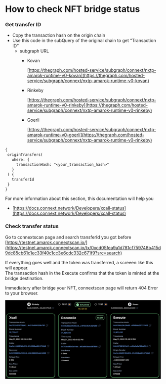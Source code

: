 # How to check NFT bridge status

### Get transfer ID

* Copy the transaction hash on the origin chain
* Use this code in the subQuery of the original chain to get “Transaction ID”
  * subgraph URL
    *   Kovan

        &#x20;[https://thegraph.com/hosted-service/subgraph/connext/nxtp-amarok-runtime-v0-kovan](https://thegraph.com/hosted-service/subgraph/connext/nxtp-amarok-runtime-v0-kovan)
    *   Rinkeby

        &#x20;[https://thegraph.com/hosted-service/subgraph/connext/nxtp-amarok-runtime-v0-rinkeby](https://thegraph.com/hosted-service/subgraph/connext/nxtp-amarok-runtime-v0-rinkeby)
    *   Goerli

        [https://thegraph.com/hosted-service/subgraph/connext/nxtp-amarok-runtime-v0-goerli](https://thegraph.com/hosted-service/subgraph/connext/nxtp-amarok-runtime-v0-rinkeby)

```
{
 originTransfers(
   where: {
     transactionHash: "<your_transaction_hash>"
   }
 ) {
   transferId
 }
}
```

For more information about this section, this documentation will help you

* [https://docs.connext.network/Developers/xcall-status](https://docs.connext.network/Developers/xcall-status)



### Check transfer status

Go to connextscan page and search transferId you got before\
[https://testnet.amarok.connextscan.io/](https://testnet.amarok.connextscan.io/tx/0xcd05fea9a1d781cf759748b415d9dc85cb61c1ec33f40c1cc3e6cdc332c671f9?src=search)



If everything goes well and the token was transferred, a screeen like this will appear.\
The transaction hash in the Execute confirms that the token is minted at the bridge destination.

Immediatery after bridge your NFT, connextscan page will return 404 Error to your browser.

![](<../.gitbook/assets/Screen Shot 2022-06-01 at 20.21.20.png>)
